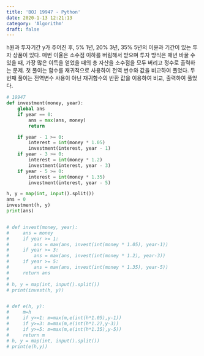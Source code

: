```yaml
---
title: 'BOJ 19947 - Python'
date: 2020-1-13 12:21:13
category: 'Algorithm'
draft: false
---
```

h원과 투자기간 y가 주어진 후, 5% 1년, 20% 3년, 35% 5년의 이윤과 기간이 있는 투자 상품이 있다. 매번 이율은 소수점 이하를 버림해서 받으며 투자 방식은 매년 바꿀 수 있을 때, 가장 많은 이득을 얻었을 때의 총 자산을 소수점을 모두 버리고 정수로 출력하는 문제. 첫 풀이는 함수를 재귀적으로 사용하여 전역 변수와 값을 비교하여 풀었다. 두번째 풀이는 전역변수 사용이 아닌 재귀함수의 반환 값을 이용하여 비교, 출력하여 풀었다.
```python
# 19947
def investment(money, year):
    global ans
    if year == 0:
        ans = max(ans, money)
        return

    if year - 1 >= 0:
        interest = int(money * 1.05)
        investment(interest, year - 1)
    if year - 3 >= 0:
        interest = int(money * 1.2)
        investment(interest, year - 3)
    if year - 5 >= 0:
        interest = int(money * 1.35)
        investment(interest, year - 5)

h, y = map(int, input().split())
ans = 0
investment(h, y)
print(ans)


# def invest(money, year):
#     ans = money
#     if year >= 1:
#         ans = max(ans, invest(int(money * 1.05), year-1))
#     if year >= 3:
#         ans = max(ans, invest(int(money * 1.2), year-3))
#     if year >= 5:
#         ans = max(ans, invest(int(money * 1.35), year-5))
#     return ans
#
# h, y = map(int, input().split())
# print(invest(h, y))


# def e(h, y):
#     m=h
#     if y>=1: m=max(m,e(int(h*1.05),y-1))
#     if y>=3: m=max(m,e(int(h*1.2),y-3))
#     if y>=5: m=max(m,e(int(h*1.35),y-5))
#     return m
# h, y = map(int, input().split())
# print(e(h,y))

```